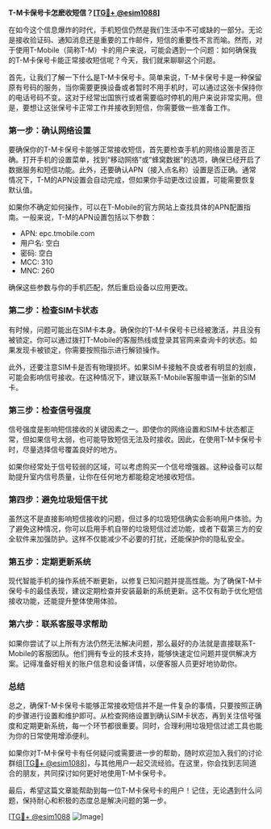 **T-M卡保号卡怎麽收短信？[[TG💪+ @esim1088](https://t.me/s/esim1088)]**

在如今这个信息爆炸的时代，手机短信仍然是我们生活中不可或缺的一部分。无论是接收验证码、通知消息还是重要的工作邮件，短信的重要性不言而喻。然而，对于使用T-Mobile（简称T-M）卡的用户来说，可能会遇到一个问题：如何确保我的T-M卡保号卡能正常接收短信呢？今天，我们就来聊聊这个问题。

首先，让我们了解一下什么是T-M卡保号卡。简单来说，T-M卡保号卡是一种保留原有号码的服务，当你需要更换设备或者暂时不用手机时，可以通过这张卡保持你的电话号码不变。这对于经常出国旅行或者需要临时停机的用户来说非常实用。但是，要想让这张保号卡正常工作并接收到短信，你需要做一些准备工作。

### **第一步：确认网络设置**
要确保你的T-M卡保号卡能够正常接收短信，首先要检查手机的网络设置是否正确。打开手机的设置菜单，找到“移动网络”或“蜂窝数据”的选项，确保已经开启了数据服务和短信功能。此外，还要确认APN（接入点名称）设置是否正确。通常情况下，T-M的APN设置会自动完成，但如果你手动更改过设置，可能需要恢复默认值。

如果你不确定如何操作，可以在T-Mobile的官方网站上查找具体的APN配置指南。一般来说，T-M的APN设置包括以下参数：
- APN: epc.tmobile.com
- 用户名: 空白
- 密码: 空白
- MCC: 310
- MNC: 260

确保这些参数与你的手机匹配，然后重启设备以应用更改。

### **第二步：检查SIM卡状态**
有时候，问题可能出在SIM卡本身。确保你的T-M卡保号卡已经被激活，并且没有被锁定。你可以通过拨打T-Mobile的客服热线或登录其官网来查询卡的状态。如果发现卡被锁定，你需要按照指示进行解锁操作。

此外，还要注意SIM卡是否有物理损坏。如果SIM卡接触不良或者有明显的划痕，可能会影响信号接收。在这种情况下，建议联系T-Mobile客服申请一张新的SIM卡。

### **第三步：检查信号强度**
信号强度是影响短信接收的关键因素之一。即使你的网络设置和SIM卡状态都正常，但如果信号太弱，也可能导致短信无法及时接收。因此，在使用T-M卡保号卡时，尽量选择信号覆盖良好的地方。

如果你经常处于信号较弱的区域，可以考虑购买一个信号增强器。这种设备可以帮助提升室内信号质量，让你在任何地方都能稳定地接收短信。

### **第四步：避免垃圾短信干扰**
虽然这不是直接影响短信接收的问题，但过多的垃圾短信确实会影响用户体验。为了避免这种情况，你可以启用手机自带的垃圾短信过滤功能，或者下载第三方的安全软件来加强防护。这样不仅能减少不必要的打扰，还能保护你的隐私安全。

### **第五步：定期更新系统**
现代智能手机的操作系统不断更新，以修复已知问题并提高性能。为了确保T-M卡保号卡的最佳表现，建议定期检查并安装最新的系统更新。这不仅有助于优化短信接收功能，还能提升整体使用体验。

### **第六步：联系客服寻求帮助**
如果你尝试了以上所有方法仍然无法解决问题，那么最好的办法就是直接联系T-Mobile的客服团队。他们拥有专业的技术支持，能够快速定位问题并提供解决方案。记得准备好相关的账户信息和设备详情，以便客服人员更好地协助你。

### **总结**
总之，确保T-M卡保号卡能够正常接收短信并不是一件复杂的事情，只要按照正确的步骤进行设置和维护即可。从检查网络设置到确认SIM卡状态，再到关注信号强度和定期更新系统，每一个环节都很重要。同时，合理利用垃圾短信过滤工具也能为你的日常使用增添便利。

如果你对T-M卡保号卡有任何疑问或需要进一步的帮助，随时欢迎加入我们的讨论群组[[TG💪+ @esim1088](https://t.me/s/esim1088)]，与其他用户一起交流经验。在这里，你会找到志同道合的朋友，共同探讨如何更好地使用T-M卡保号卡。

最后，希望这篇文章能帮助到每一位T-M卡保号卡的用户！记住，无论遇到什么问题，保持耐心和积极的态度总是解决问题的第一步。

[[TG💪+ @esim1088](https://t.me/s/esim1088) ![Image](https://i.postimg.cc/4NQfJmqS/Snipaste-2025-05-13-00-14-12.png)]